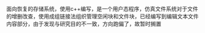 面向恢复的存储系统，使用c++编写，是一个用户态程序，仿真文件系统对于文件的增删改查，使用成组链接法组织管理空闲块和文件块，已经编写到编辑文本文件内容部分，由于发现与研究目的不一致，方向跑偏了，故暂时搁置
